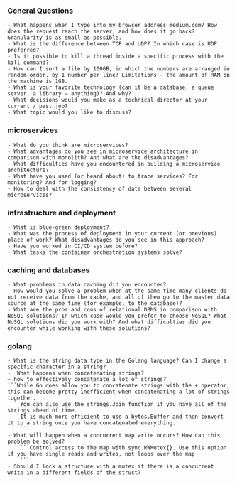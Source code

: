 ### <a name="general"> General Questions</a>

    - What happens when I type into my browser address medium.com? How does the request reach the server, and how does it go back? Granularity is as small as possible.
    - What is the difference between TCP and UDP? In which case is UDP preferred?
    - Is it possible to kill a thread inside a specific process with the kill command?
    - How can I sort a file by 100GB, in which the numbers are arranged in random order, by 1 number per line? Limitations — the amount of RAM on the machine is 1GB.
    - What is your favorite technology (can it be a database, a queue server, a library — anything)? And why?
    - What decisions would you make as a technical director at your current / past job?
    - What topic would you like to discuss?

### <a name="ms"> microservices </a>

    - What do you think are microservices?
    - What advantages do you see in microservice architecture in comparison with monolith? And what are the disadvantages?
    - What difficulties have you encountered in building a microservice architecture?
    - What have you used (or heard about) to trace services? For monitoring? And for logging?
    - How to deal with the consistency of data between several microservices?

### <a name="devops"> infrastructure and deployment </a>

    - What is blue-green deployment?
    - What was the process of deployment in your current (or previous) place of work? What disadvantages do you see in this approach?
    - Have you worked in CI/CD system before?
    - What tasks the container orchestration systems solve?

### <a name="dbms"> caching and databases </a>

    - What problems in data caching did you encounter?
    - How would you solve a problem when at the same time many clients do not receive data from the cache, and all of them go to the master data source at the same time (for example, to the database)?
    - What are the pros and cons of relational DBMS in comparison with NoSQL solutions? In which case would you prefer to choose NoSQL? What NoSQL solutions did you work with? And what difficulties did you encounter while working with these solutions?

### <a name="golang"> golang </a>

    - What is the string data type in the Golang language? Can I change a specific character in a string?
    -  What happens when concatenating strings?
    — how to effectively concatenate a lot of strings?
    ```While Go does allow you to concatenate strings with the + operator, this can become pretty inefficient when concatenating a lot of strings together.
        You can also use the strings.Join function if you have all of the strings ahead of time.
        It is much more efficient to use a bytes.Buffer and then convert it to a string once you have concatenated everything.
        ```
    - What will happen when a concurrect map write occurs? How can this problem be solved?
        ```Control access to the map with sync.RWMutex{}. Use this option if you have single reads and writes, not loops over the map
        ```
    - Should I lock a structure with a mutex if there is a concurrent write in a different fields of the struct?
